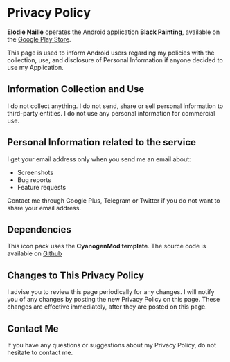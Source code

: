 # Privacy Policy

**Elodie Naille** operates the Android application **Black Painting**, available on the [Google Play Store](https://play.google.com/store/apps/details?id=com.osheden.blackpainting).

This page is used to inform Android users regarding my policies with the collection, use, and disclosure of Personal Information if anyone decided to use my Application.


## Information Collection and Use

I do not collect anything.
I do not send, share or sell personal information to third-party entities.
I do not use any personal information for commercial use.


## Personal Information related to the service

I get your email address only when you send me an email about: 

* Screenshots
* Bug reports
* Feature requests

Contact me through Google Plus, Telegram or Twitter if you do not want to share your email address.


## Dependencies

This icon pack uses the **CyanogenMod template**. The source code is available on [Github](https://github.com/cyngn/android_packages_themes_Template)


## Changes to This Privacy Policy

I advise you to review this page periodically for any changes. I will notify you of any changes by posting the new Privacy Policy on this page. These changes are effective immediately, after they are posted on this page.

## Contact Me

If you have any questions or suggestions about my Privacy Policy, do not hesitate to contact me.